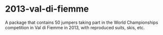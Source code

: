 # 2013-val-di-fiemme
A package that contains 50 jumpers taking part in the World Championships competition in Val di Fiemme in 2013, with reproduced suits, skis, etc.
